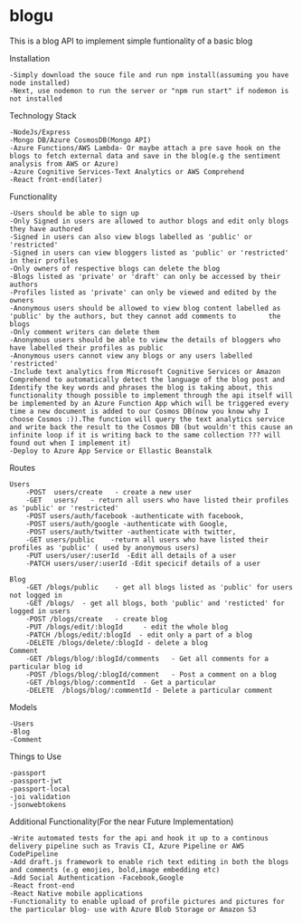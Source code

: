 # blogu

This is a blog API to implement simple funtionality of a basic blog

Installation


    -Simply download the souce file and run npm install(assuming you have node installed)
    -Next, use nodemon to run the server or "npm run start" if nodemon is not installed


Technology Stack


    -NodeJs/Express
    -Mongo DB/Azure CosmosDB(Mongo API)
    -Azure Functions/AWS Lambda- Or maybe attach a pre save hook on the blogs to fetch external data and save in the blog(e.g the sentiment analysis from AWS or Azure)
    -Azure Cognitive Services-Text Analytics or AWS Comprehend
    -React front-end(later)

Functionality


    -Users should be able to sign up
    -Only Signed in users are allowed to author blogs and edit only blogs they have authored
    -Signed in users can also view blogs labelled as 'public' or 'restricted'
    -Signed in users can view bloggers listed as 'public' or 'restricted' in their profiles
    -Only owners of respective blogs can delete the blog
    -Blogs listed as 'private' or 'draft' can only be accessed by their authors
    -Profiles listed as 'private' can only be viewed and edited by the owners
    -Anonymous users should be allowed to view blog content labelled as 'public' by the authors, but they cannot add comments to        the blogs
    -Only comment writers can delete them
    -Anonymous users should be able to view the details of bloggers who have labelled their profiles as public
    -Anonymous users cannot view any blogs or any users labelled 'restricted'
    -Include text analytics from Microsoft Cognitive Services or Amazon Comprehend to automatically detect the language of the blog post and Identify the key words and phrases the blog is taking about, this functionality though possible to implement through the api itself will be implemented by an Azure Function App which will be triggered every time a new document is added to our Cosmos DB(now you know why I choose Cosmos :)).The function will query the text analytics service and write back the result to the Cosmos DB (but wouldn't this cause an infinite loop if it is writing back to the same collection ??? will found out when I implement it)
    -Deploy to Azure App Service or Ellastic Beanstalk
    
Routes


    Users
        -POST  users/create   - create a new user
        -GET   users/   - return all users who have listed their profiles as 'public' or 'restricted'
        -POST users/auth/facebook -authenticate with facebook,
        -POST users/auth/google -authenticate with Google,
        -POST users/auth/twitter -authenticate with twitter,
        -GET users/public    -return all users who have listed their profiles as 'public' ( used by anonymous users)
        -PUT users/user/:userId  -Edit all details of a user
        -PATCH users/user/:userId -Edit specicif details of a user

    Blog
        -GET /blogs/public    - get all blogs listed as 'public' for users not logged in
        -GET /blogs/  - get all blogs, both 'public' and 'resticted' for logged in users
        -POST /blogs/create   - create blog
        -PUT /blogs/edit/:blogId     - edit the whole blog
        -PATCH /blogs/edit/:blogId  - edit only a part of a blog
        -DELETE /blogs/delete/:blogId - delete a blog
    Comment
        -GET /blogs/blog/:blogId/comments   - Get all comments for a particular blog id
        -POST /blogs/blog/:blogId/comment   - Post a comment on a blog
        -GET /blogs/blog/:commentId  - Get a particular 
        -DELETE  /blogs/blog/:commentId - Delete a particular comment


Models


    -Users
    -Blog
    -Comment
  
Things to Use 


    -passport
    -passport-jwt
    -passport-local
    -joi validation
    -jsonwebtokens


Additional Functionality(For the near Future Implementation)

    -Write automated tests for the api and hook it up to a continous delivery pipeline such as Travis CI, Azure Pipeline or AWS CodePipeline
    -Add draft.js framework to enable rich text editing in both the blogs and comments (e.g emojies, bold,image embedding etc)
    -Add Social Authentication -Facebook,Google
    -React front-end
    -React Native mobile applications
    -Functionality to enable upload of profile pictures and pictures for the particular blog- use with Azure Blob Storage or Amazon S3

  
 
